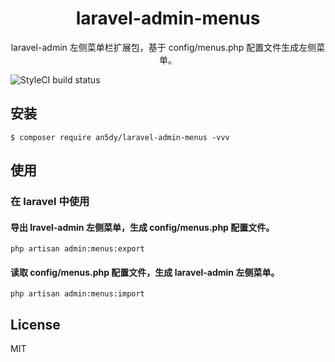 <h1 align="center"> laravel-admin-menus </h1>

<p align="center"> laravel-admin 左侧菜单栏扩展包，基于 config/menus.php 配置文件生成左侧菜单。</p>

![StyleCI build status](https://github.styleci.io/repos/254318217/shield) 

## 安装

```shell
$ composer require an5dy/laravel-admin-menus -vvv
```

## 使用

### 在 laravel 中使用
#### 导出 lravel-admin 左侧菜单，生成 config/menus.php 配置文件。
```
php artisan admin:menus:export
```
#### 读取 config/menus.php 配置文件，生成 laravel-admin 左侧菜单。
```
php artisan admin:menus:import
```
## License

MIT